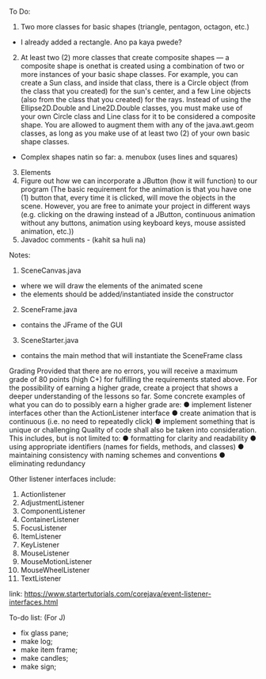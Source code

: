To Do:

1. Two more classes for basic shapes (triangle, pentagon, octagon, etc.)
- I already added a rectangle. Ano pa kaya pwede?
2. At least two (2) more classes that create composite shapes — a composite shape is onethat is created using a  combination of two or more instances of your basic shape classes. For example, you can create a Sun class, and inside that class, there is a Circle object (from the class that you created) for the sun's center, and a few Line objects (also from the class that you created) for the rays. Instead of using the Ellipse2D.Double and Line2D.Double classes, you must make use of your own Circle class and Line class for it to be considered a composite shape. You are allowed to augment them with any of the java.awt.geom classes, as long as you make use of at least two (2) of your own basic shape classes.
- Complex shapes natin so far: 
a. menubox (uses lines and squares)
3. Elements
4. Figure out how we can incorporate a JButton (how it will function) to our program (The basic requirement for the animation is that you have one (1) button that, every time it is clicked, will move the objects in the scene. However, you are free to animate your project in different ways (e.g. clicking on the drawing instead of a JButton, continuous animation without any buttons, animation using keyboard keys, mouse assisted animation, etc.))
5. Javadoc comments - (kahit sa huli na)


Notes:

1. SceneCanvas.java
- where we will draw the elements of the animated scene
- the elements should be added/instantiated inside the constructor
2. SceneFrame.java
- contains the JFrame of the GUI
3. SceneStarter.java
- contains the main method that will instantiate the SceneFrame class


Grading
Provided that there are no errors, you will receive a maximum grade of 80 points (high C+) for fulfilling the
requirements stated above. For the possibility of earning a higher grade, create a project that shows a
deeper understanding of the lessons so far.
Some concrete examples of what you can do to possibly earn a higher grade are:
● implement listener interfaces other than the ActionListener interface
● create animation that is continuous (i.e. no need to repeatedly click)
● implement something that is unique or challenging
Quality of code shall also be taken into consideration. This includes, but is not limited to:
● formatting for clarity and readability
● using appropriate identifiers (names for fields, methods, and classes)
● maintaining consistency with naming schemes and conventions
● eliminating redundancy


Other listener interfaces include:
1. Actionlistener
2. AdjustmentListener
3. ComponentListener
4. ContainerListener
5. FocusListener
6. ItemListener
7. KeyListener
8. MouseListener
9. MouseMotionListener
10. MouseWheelListener
11. TextListener

link: https://www.startertutorials.com/corejava/event-listener-interfaces.html

To-do list: (For J)
- fix glass pane;
- make log;
- make item frame;
- make candles;
- make sign;

